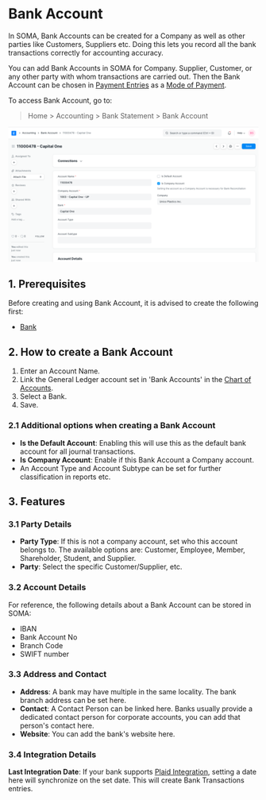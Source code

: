 
# Bank Account


In SOMA, Bank Accounts can be created for a Company as well as other parties like Customers, Suppliers etc. Doing this lets you record all the bank transactions correctly for accounting accuracy.


You can add Bank Accounts in SOMA for Company. Supplier, Customer, or any other party with whom transactions are carried out. Then the Bank Account can be chosen in [Payment Entries](/docs/en/accounts/payment-entry) as a [Mode of Payment](/docs/en/accounts/mode-of-payment).


To access Bank Account, go to:



> 
> Home > Accounting > Bank Statement > Bank Account
> 
> 
> 


![Bank Account](/files/bank-account.png)


## 1. Prerequisites


Before creating and using Bank Account, it is advised to create the following first:


* [Bank](/docs/en/accounts/bank)


## 2. How to create a Bank Account


1. Enter an Account Name.
2. Link the General Ledger account set in 'Bank Accounts' in the [Chart of Accounts](/docs/en/accounts/chart-of-accounts).
3. Select a Bank.
4. Save.


### 2.1 Additional options when creating a Bank Account


* **Is the Default Account**: Enabling this will use this as the default bank account for all journal transactions.
* **Is Company Account**: Enable if this Bank Account a Company account.
* An Account Type and Account Subtype can be set for further classification in reports etc.


## 3. Features


### 3.1 Party Details


* **Party Type**: If this is not a company account, set who this account belongs to. The available options are: Customer, Employee, Member, Shareholder, Student, and Supplier.
* **Party**: Select the specific Customer/Supplier, etc.


### 3.2 Account Details


For reference, the following details about a Bank Account can be stored in SOMA:


* IBAN
* Bank Account No
* Branch Code
* SWIFT number


### 3.3 Address and Contact


* **Address**: A bank may have multiple in the same locality. The bank branch address can be set here.
* **Contact**: A Contact Person can be linked here. Banks usually provide a dedicated contact person for corporate accounts, you can add that person's contact here.
* **Website**: You can add the bank's website here.


### 3.4 Integration Details


**Last Integration Date**: If your bank supports [Plaid Integration](/docs/en/erpnext_integration/plaid_integration), setting a date here will synchronize on the set date. This will create Bank Transactions entries.



